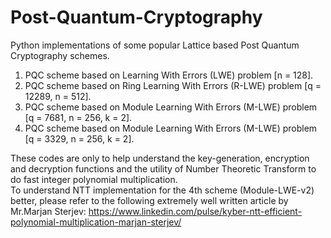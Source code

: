 # Post-Quantum-Cryptography
Python implementations of some popular Lattice based Post Quantum Cryptography schemes. 

1) PQC scheme based on Learning With Errors (LWE) problem [n = 128].
2) PQC scheme based on Ring Learning With Errors (R-LWE) problem [q = 12289, n = 512].
3) PQC scheme based on Module Learning With Errors (M-LWE) problem [q = 7681, n = 256, k = 2].
4) PQC scheme based on Module Learning With Errors (M-LWE) problem [q = 3329, n = 256, k = 2].
   
These codes are only to help understand the key-generation, encryption and decryption functions and the utility of Number Theoretic Transform to do fast integer polynomial multiplication. </br>
To understand NTT implementation for the 4th scheme (Module-LWE-v2) better, please refer to the following extremely well written article by Mr.Marjan Sterjev: https://www.linkedin.com/pulse/kyber-ntt-efficient-polynomial-multiplication-marjan-sterjev/ 
